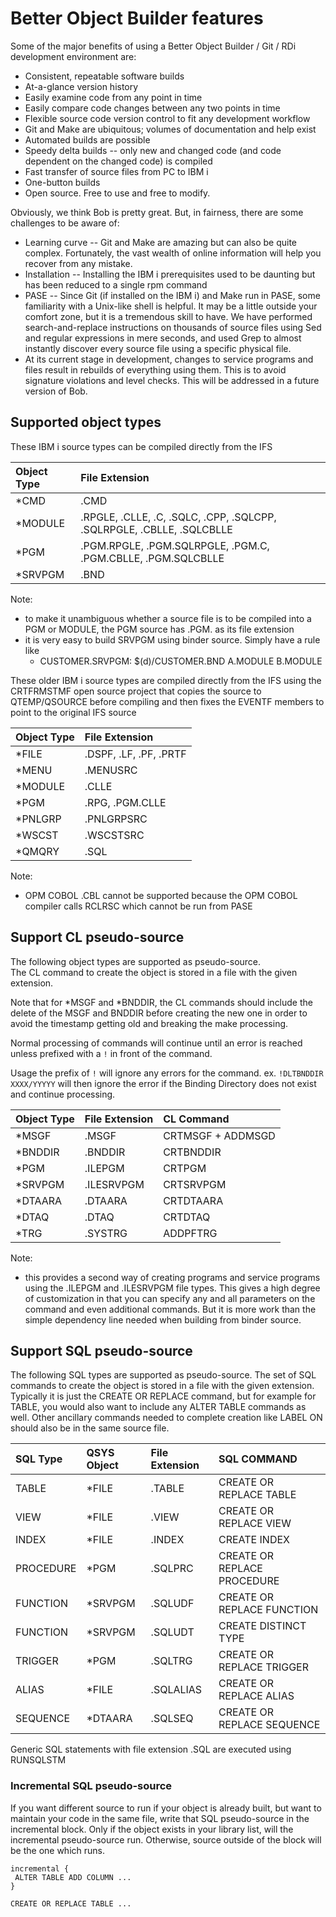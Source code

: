 # Better Object Builder features

Some of the major benefits of using a Better Object Builder / Git / RDi development environment are:

* Consistent, repeatable software builds
* At-a-glance version history
* Easily examine code from any point in time
* Easily compare code changes between any two points in time
* Flexible source code version control to fit any development workflow
* Git and Make are ubiquitous; volumes of documentation and help exist
* Automated builds are possible
* Speedy delta builds -- only new and changed code (and code dependent on the changed code) is compiled
* Fast transfer of source files from PC to IBM i
* One-button builds
* Open source.  Free to use and free to modify.

Obviously, we think Bob is pretty great.  But, in fairness, there are some challenges to be aware of:

* Learning curve -- Git and Make are amazing but can also be quite complex.  Fortunately, the vast wealth of online information will help you recover from any mistake.
* Installation -- Installing the IBM i prerequisites used to be daunting but has been reduced to a single rpm command
* PASE -- Since Git (if installed on the IBM i) and Make run in PASE, some familiarity with a Unix-like shell is helpful.  It may be a little outside your comfort zone, but it is a tremendous skill to have.  We have performed search-and-replace instructions on thousands of source files using Sed and regular expressions in mere seconds, and used Grep to almost instantly discover every source file using a specific physical file.
* At its current stage in development, changes to service programs and files result in rebuilds of everything using them.  This is to avoid signature violations and level checks.  This will be addressed in a future version of Bob.

## Supported object types

These IBM i source types can be compiled directly from the IFS

| Object Type | File Extension                                                        |
| :---------- | :-------------------------------------------------------------------- |
| *CMD        | .CMD                                                                  |
| *MODULE     | .RPGLE, .CLLE, .C, .SQLC, .CPP, .SQLCPP, .SQLRPGLE, .CBLLE, .SQLCBLLE |
| *PGM        | .PGM.RPGLE, .PGM.SQLRPGLE, .PGM.C, .PGM.CBLLE, .PGM.SQLCBLLE          |
| *SRVPGM     | .BND                                                                  |

Note:

* to make it unambiguous whether a source file is to be compiled into a PGM or MODULE, the PGM source has .PGM.<srctype> as its file extension
* it is very easy to build SRVPGM using binder source.  Simply have a rule like
  * CUSTOMER.SRVPGM: $(d)/CUSTOMER.BND A.MODULE B.MODULE


These older IBM i source types are compiled directly from the IFS using the CRTFRMSTMF open source project that copies the source to QTEMP/QSOURCE before compiling and then fixes the EVENTF members to point to the original IFS source

| Object Type | File Extension                      |
| :---------- | :---------------------------------- |
| *FILE       | .DSPF, .LF, .PF, .PRTF              |
| *MENU       | .MENUSRC                            |
| *MODULE     | .CLLE                               |
| *PGM        | .RPG, .PGM.CLLE                     |
| *PNLGRP     | .PNLGRPSRC                          |
| *WSCST      | .WSCSTSRC                           |
| *QMQRY      | .SQL                                |

Note:

* OPM COBOL .CBL cannot be supported because the OPM COBOL compiler calls RCLRSC which cannot be run from PASE

## Support CL pseudo-source

The following object types are supported as pseudo-source.  
The CL command to create the object is stored in a file with the given extension.  

Note that for *MSGF and *BNDDIR, the CL commands should include the delete of the MSGF and BNDDIR before creating the new one in order to avoid the timestamp getting old and breaking the make processing.

Normal processing of commands will continue until an error is reached unless prefixed with a `!` in front of the command. 

Usage the prefix of `!` will ignore any errors for the command. 
ex. `!DLTBNDDIR XXXX/YYYYY` will then ignore the error if the Binding Directory does not exist and continue processing. 


| Object Type | File Extension | CL Command        |
| :---------- | :------------- | :---------------- |
| *MSGF       | .MSGF          | CRTMSGF + ADDMSGD |
| *BNDDIR     | .BNDDIR        | CRTBNDDIR         |
| *PGM        | .ILEPGM        | CRTPGM            |
| *SRVPGM     | .ILESRVPGM     | CRTSRVPGM         |
| *DTAARA     | .DTAARA        | CRTDTAARA         |
| *DTAQ       | .DTAQ          | CRTDTAQ           |
| *TRG        | .SYSTRG        | ADDPFTRG          |

Note:

* this provides a second way of creating programs and service programs using the .ILEPGM and .ILESRVPGM file types.  This gives a high degree of customization in that you can specify any and all parameters on the command and even additional commands.  But it is more work than the simple dependency line needed when building from binder source.


## Support SQL pseudo-source

The following SQL types are supported as pseudo-source.
The set of SQL commands to create the object is stored in a file with the given extension. Typically it is just the CREATE OR REPLACE command, but for example for TABLE, you would also want to include any ALTER TABLE commands as well.  Other ancillary commands needed to complete creation like LABEL ON should also be in the same source file. 

| SQL Type  | QSYS Object | File Extension | SQL COMMAND                 |
| :-------- | :---------- | :------------- | :-------------------------- |
| TABLE     | *FILE       | .TABLE         | CREATE OR REPLACE TABLE     |
| VIEW      | *FILE       | .VIEW          | CREATE OR REPLACE VIEW      |
| INDEX     | *FILE       | .INDEX         | CREATE INDEX                |
| PROCEDURE | *PGM        | .SQLPRC        | CREATE OR REPLACE PROCEDURE |
| FUNCTION  | *SRVPGM     | .SQLUDF        | CREATE OR REPLACE FUNCTION  |
| FUNCTION  | *SRVPGM     | .SQLUDT        | CREATE DISTINCT TYPE        |
| TRIGGER   | *PGM        | .SQLTRG        | CREATE OR REPLACE TRIGGER   |
| ALIAS     | *FILE       | .SQLALIAS      | CREATE OR REPLACE ALIAS     |
| SEQUENCE  | *DTAARA     | .SQLSEQ        | CREATE OR REPLACE SEQUENCE  |

Generic SQL statements with file extension .SQL are executed using RUNSQLSTM

### Incremental SQL pseudo-source

If you want different source to run if your object is already built, but want to maintain your code in the same file, write that SQL pseudo-source in the incremental block. Only if the object exists in your library list, will the incremental pseudo-source run. Otherwise, source outside of the block will be the one which runs.

```
incremental {
 ALTER TABLE ADD COLUMN ...
}

CREATE OR REPLACE TABLE ...
```